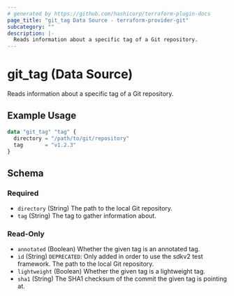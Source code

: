 ```yaml
---
# generated by https://github.com/hashicorp/terraform-plugin-docs
page_title: "git_tag Data Source - terraform-provider-git"
subcategory: ""
description: |-
  Reads information about a specific tag of a Git repository.
---
```


# git_tag (Data Source)

Reads information about a specific tag of a Git repository.

## Example Usage

```terraform
data "git_tag" "tag" {
  directory = "/path/to/git/repository"
  tag       = "v1.2.3"
}
```

<!-- schema generated by tfplugindocs -->
## Schema

### Required

- `directory` (String) The path to the local Git repository.
- `tag` (String) The tag to gather information about.

### Read-Only

- `annotated` (Boolean) Whether the given tag is an annotated tag.
- `id` (String) `DEPRECATED`: Only added in order to use the sdkv2 test framework. The path to the local Git repository.
- `lightweight` (Boolean) Whether the given tag is a lightweight tag.
- `sha1` (String) The SHA1 checksum of the commit the given tag is pointing at.



